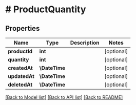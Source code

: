 # # ProductQuantity

## Properties

Name | Type | Description | Notes
------------ | ------------- | ------------- | -------------
**productId** | **int** |  | [optional]
**quantity** | **int** |  | [optional]
**createdAt** | **\DateTime** |  | [optional]
**updatedAt** | **\DateTime** |  | [optional]
**deletedAt** | **\DateTime** |  | [optional]

[[Back to Model list]](../../README.md#models) [[Back to API list]](../../README.md#endpoints) [[Back to README]](../../README.md)
